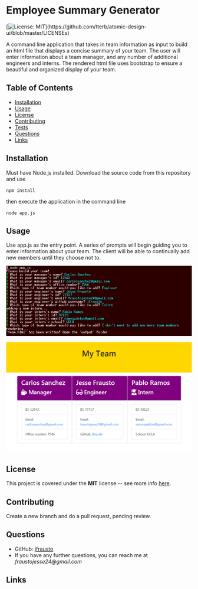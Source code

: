 # Employee Summary Generator

[![License: MIT](https://img.shields.io/apm/l/atomic-design-ui.svg?)](https://github.com/tterb/atomic-design-ui/blob/master/LICENSEs)

A command line application that takes in team information as input to build an html file that displays a concise summary of your team. The user will enter information about a team manager, and any number of additional engineers and interns. The rendered html file uses bootstrap to ensure a beautiful and organized display of your team.

## Table of Contents

- [Installation](#Installation)
- [Usage](#Usage)
- [License](#License)
- [Contributing](#Contributing)
- [Tests](#Testing)
- [Questions](#Questions)
- [Links](#Links)

## Installation

Must have Node.js installed. Download the source code from this repository and use

```
npm install
```

then execute the application in the command line

```
node app.js
```

## Usage

Use app.js as the entry point. A series of prompts will begin guiding you to enter information about your team. The client will be able to continually add new members until they choose not to.

![Application flow](/screenshots/template-engine-sample-prompts.PNG?raw=true "User Flow Sample")

![Sample Team](/screenshots/example-team-html.PNG?raw=true "Team HTML Sample")

## License

This project is covered under the **MIT** license -- see more info [here](https://opensource.org/licenses/MIT).

## Contributing

Create a new branch and do a pull request, pending review.

## Questions

- GitHub: [jfrausto](https://github.com/jfrausto)
- If you have any further questions, you can reach me at _fraustojesse24@gmail.com_

## Links
